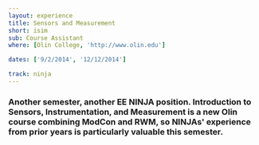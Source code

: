 ```yaml
---
layout: experience
title: Sensors and Measurement
short: isim
sub: Course Assistant
where: [Olin College, 'http://www.olin.edu']

dates: ['9/2/2014', '12/12/2014']

track: ninja
---
```


### Another semester, another EE NINJA position. Introduction to Sensors, Instrumentation, and Measurement is a new Olin course combining ModCon and RWM, so NINJAs' experience from prior years is particularly valuable this semester.
